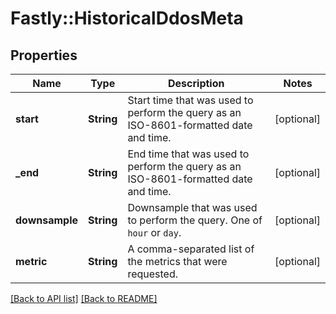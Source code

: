 # Fastly::HistoricalDdosMeta

## Properties

| Name | Type | Description | Notes |
| ---- | ---- | ----------- | ----- |
| **start** | **String** | Start time that was used to perform the query as an ISO-8601-formatted date and time. | [optional] |
| **_end** | **String** | End time that was used to perform the query as an ISO-8601-formatted date and time. | [optional] |
| **downsample** | **String** | Downsample that was used to perform the query. One of `hour` or `day`. | [optional] |
| **metric** | **String** | A comma-separated list of the metrics that were requested. | [optional] |

[[Back to API list]](../../README.md#endpoints) [[Back to README]](../../README.md)


